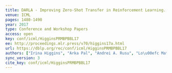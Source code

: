 ```yaml
---
title: DARLA - Improving Zero-Shot Transfer in Reinforcement Learning.
venue: ICML
pages: 1480-1490
year: 2017
type: Conference and Workshop Papers
access: open
key: conf/icml/HigginsPRMBPBBL17
ee: http://proceedings.mlr.press/v70/higgins17a.html
url: https://dblp.org/rec/conf/icml/HigginsPRMBPBBL17
authors: ["Irina Higgins", "Arka Pal", "Andrei A. Rusu", "Lo\u00efc Matthey", "Christopher Burgess", "Alexander Pritzel", "Matthew Botvinick", "Charles Blundell", "Alexander Lerchner"]
sync_version: 3
cite_key: conf/icml/HigginsPRMBPBBL17
---
```

